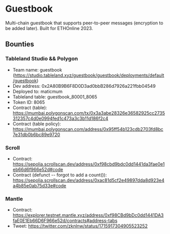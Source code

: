 # Guestbook

Multi-chain guestbook that supports peer-to-peer messages (encryption to be added later). Built for ETHOnline 2023.

## Bounties

### Tableland Studio && Polygon

- Team name: guestbook (https://studio.tableland.xyz/guestbook/guestbook/deployments/default/guestbook)
- Dev address: 0x2A80B9B6F8D0D3ad0bbB286d7926a221fbb04549
- Deployed to: maticmum
- Tableland table: guestbook_80001_8065
- Token ID: 8065
- Contract (table): https://mumbai.polygonscan.com/tx/0x3a3abe28326e36582925cc2735312357c4d0e0994fed1c473a3c3b11d186f2c4
- Contract (table policy): https://mumbai.polygonscan.com/address/0x95ff54b123cdb2703fd8bc7e31db0b6bc89e9720

### Scroll

- Contract: https://sepolia.scrollscan.dev/address/0xf98cbd9bdc0dd1441da3fae0e1eb66d6f966e52d#code
- Contract (defunct -- forgot to add a count()): https://sepolia.scrollscan.dev/address/0xac81d5cf2e49897dda8d923e4a4b85e0ab75d33e#code

### Mantle

- Contract: https://explorer.testnet.mantle.xyz/address/0xf98CBd9bDc0dd1441DA3faE0E1Eb66D6F966e52d/contracts#address-tabs
- Tweet: https://twitter.com/zknlnw/status/1715917304905523252
